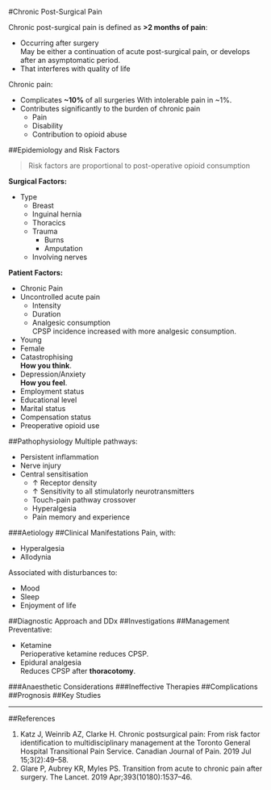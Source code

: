 #Chronic Post-Surgical Pain

Chronic post-surgical pain is defined as **>2 months of pain**:
* Occurring after surgery  
May be either a continuation of acute post-surgical pain, or develops after an asymptomatic period.
* That interferes with quality of life


Chronic pain:
* Complicates **~10%** of all surgeries
With intolerable pain in ~1%.
* Contributes significantly to the burden of chronic pain
	* Pain
	* Disability
	* Contribution to opioid abuse


##Epidemiology and Risk Factors
> Risk factors are proportional to post-operative opioid consumption


**Surgical Factors:**
* Type
	* Breast
	* Inguinal hernia
	* Thoracics
	* Trauma
		* Burns
		* Amputation
	* Involving nerves


**Patient Factors:**
* Chronic Pain
* Uncontrolled acute pain
	* Intensity
	* Duration
	* Analgesic consumption  
	CPSP incidence increased with more analgesic consumption.
* Young
* Female
* Catastrophising  
**How you think**.
* Depression/Anxiety  
**How you feel**.
* Employment status
* Educational level
* Marital status
* Compensation status
* Preoperative opioid use


##Pathophysiology
Multiple pathways:
* Persistent inflammation
* Nerve injury
* Central sensitisation
	* ↑ Receptor density
	* ↑ Sensitivity to all stimulatorly neurotransmitters
	* Touch-pain pathway crossover
	* Hyperalgesia
	* Pain memory and experience

###Aetiology
##Clinical Manifestations
Pain, with:
* Hyperalgesia
* Allodynia

Associated with disturbances to:
* Mood
* Sleep
* Enjoyment of life

##Diagnostic Approach and DDx
##Investigations
##Management
Preventative:
* Ketamine  
Perioperative ketamine reduces CPSP.
* Epidural analgesia  
Reduces CPSP after **thoracotomy**.


###Anaesthetic Considerations
###Ineffective Therapies
##Complications
##Prognosis
##Key Studies

---
##References

1. Katz J, Weinrib AZ, Clarke H. Chronic postsurgical pain: From risk factor identification to multidisciplinary management at the Toronto General Hospital Transitional Pain Service. Canadian Journal of Pain. 2019 Jul 15;3(2):49–58. 
2. Glare P, Aubrey KR, Myles PS. Transition from acute to chronic pain after surgery. The Lancet. 2019 Apr;393(10180):1537–46. 
